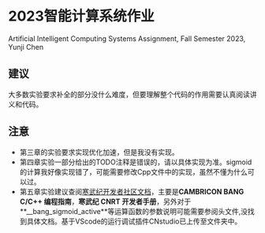 # 2023智能计算系统作业
Artificial Intelligent Computing Systems Assignment, Fall Semester 2023, Yunji Chen

## 建议
大多数实验要求补全的部分没什么难度，但要理解整个代码的作用需要认真阅读讲义和代码。

## 注意
- 第三章的实验要求实现优化加速，但是我没有实现。
- 第四章实验一部分给出的TODO注释是错误的，请以具体实现为准。sigmoid的计算我好像实现错了，可能需要修改Cpp文件中的实现，虽然不懂为什么可以过。
- 第五章实验建议查阅[寒武纪开发者社区文档](https://developer.cambricon.com/index/document/index/classid/3.html)，主要是**CAMBRICON BANG C/C++ 编程指南**，**寒武纪 CNRT 开发者手册**，另外对于**__bang_sigmoid_active**等运算函数的参数说明可能需要参阅头文件,没找到具体文档。基于VScode的运行调试插件CNstudio已上传至文件夹中。